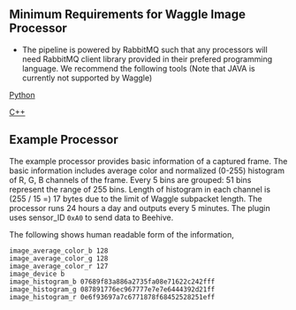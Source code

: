 ## Minimum Requirements for Waggle Image Processor

* The pipeline is powered by RabbitMQ such that any processors will need RabbitMQ client library provided in their prefered programming language. We recommend the following tools (Note that JAVA is currently not supported by Waggle)

[Python](https://pypi.python.org/pypi/pika)

[C++](https://github.com/alanxz/rabbitmq-c)

## Example Processor

The example processor provides basic information of a captured frame. The basic information includes average color and normalized (0-255) histogram of R, G, B channels of the frame. Every 5 bins are grouped: 51 bins represent the range of 255 bins. Length of histogram in each channel is (255 / 15 =) 17 bytes due to the limit of Waggle subpacket length. The processor runs 24 hours a day and outputs every 5 minutes. The plugin uses sensor_ID `0xA0` to send data to Beehive.

The following shows human readable form of the information,

```
image_average_color_b 128
image_average_color_g 128
image_average_color_r 127
image_device b
image_histogram_b 07689f83a886a2735fa08e71622c242fff
image_histogram_g 087891776ec967777e7e7e6444392d21ff
image_histogram_r 0e6f93697a7c6771878f68452528251eff
```